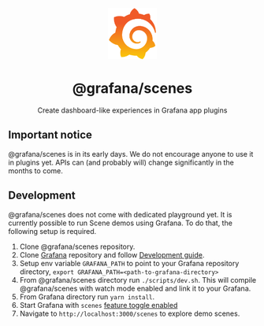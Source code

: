 <div align="center">
  <img
    src="./docs/img/grafana_icon.svg"
    alt="Grafana Logo"
    width="100px"
    padding="40px"
  />
  <h1>@grafana/scenes</h1>
  <p>Create dashboard-like experiences in Grafana app plugins</p>
</div>

## Important notice

@grafana/scenes is in its early days. We do not encourage anyone to use it in plugins yet. APIs can (and probably will) change significantly in the months to come.

## Development

@grafana/scenes does not come with dedicated playground yet. It is currently possible to run Scene demos using Grafana. To do that, the following setup is required.

1. Clone @grafana/scenes repository.
1. Clone [Grafana](https://github.com/grafana/grafana/) repository and follow [Development guide](https://github.com/grafana/grafana/blob/main/contribute/developer-guide.md#developer-guide).
1. Setup env variable `GRAFANA_PATH` to point to your Grafana repository directory, `export GRAFANA_PATH=<path-to-grafana-directory>`
1. From @grafana/scenes directory run `./scripts/dev.sh`. This will compile @grafana/scenes with watch mode enabled and link it to your Grafana.
1. From Grafana directory run `yarn install`.
1. Start Grafana with `scenes` [feature toggle enabled](https://grafana.com/docs/grafana/latest/setup-grafana/configure-grafana/#feature_toggles)
1. Navigate to `http://localhost:3000/scenes` to explore demo scenes.
